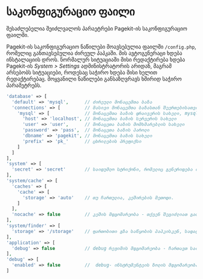 # საკონფიგურაციო ფაილი
<p class="uk-article-lead">შესაძლებელია შეიძლვალოს პარაეტრები Pagekit-ის საკონფიგურაციო ფაილში.</p>

Pagekit-ის საკონფიგურაციო ნაწილები მოავსებულია ფაილში `/config.php`, რომელიც განთავსებულია ძირეულ პაპკაში. მის ავტოგენერაცი ხდება ინსტალაციის დროს. ნორმალურ სიტუაციაში მისი რედაქტირება ხდება  Pagekit-ის _System > Settings_ ადმინისტრატორის არიდან, მაგრამ არსებობს სიტუაციები, როდესაც საჭირო ხდება მისი ხელით რედაქტირებაც. მოყვანილი ნაწილები განსაზღვრავს ხშირიდ საჭირო პარამეტრებს.

```php
'database' => [
  'default' => 'mysql',      // ძირეული მონაცემთა ბაზა
  'connections' => [         // მასივი მონაცემთა ბაზასთან შეერთებისათვის
    'mysql' => [             // მონაცემთა ბაზის დრაივერის სახელი, mysql ან sqlite
      'host' => 'localhost', // მონაცემთა ბაზის სერვერის სახელი
      'user' => 'user',      // მონაცეთა ბაზის მომხმარებლის სახელი
      'password' => 'pass',  // მონაცეთა ბაზის პაროლი
      'dbname' => 'pagekit', // მონაცემთა ბაზის სახელი
      'prefix' => 'pk_'      // ცხრილების პრეფიქსი
    ]
  ]
],
'system' => [
  'secret' => 'secret'       // საიდუმლო სტრიქონი, რომელიც გენერიდება ინსტალაციის დროს
],
'system/cache' => [
  'caches' => [
    'cache' => [
      'storage' => 'auto'    // თუ ჩართულია, კეშირების მეთოდი.
    ]
  ],
  'nocache' => false         // კეშის მდგომარეობა - თქვენ შეგიძლიათ გათიშოთ, თუ მის მნიშვნელობას დააყენებთ  'true'-ს
],
'system/finder' => [
  'storage' => '/storage'    // ფართობითი გზა საწყობის პაპკისკენ, სადაც მედია ფაილები უნდა იქნას შენახული
],
'application' => [
  'debug' => false           // debug რეჟიმის მდგომარეობა - ჩართავთ საითის პროგრამირებისას
],
'debug' => [
  'enabled' => false         //  debug- ინსტრუმენტეის ზოლის მდგომარეობა
]
```
